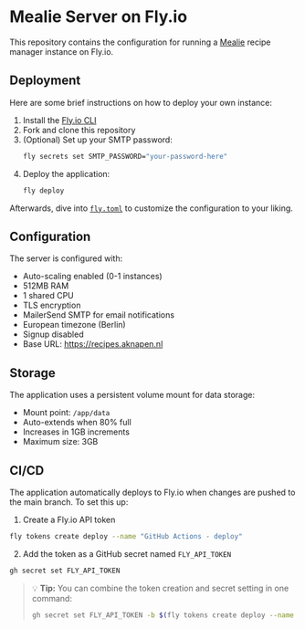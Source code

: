 # Mealie Server on Fly.io

This repository contains the configuration for running a [Mealie](https://hay-kot.github.io/mealie/) recipe manager instance on Fly.io.

## Deployment

Here are some brief instructions on how to deploy your own instance:

1. Install the [Fly.io CLI](https://fly.io/docs/hands-on/install-flyctl/)
2. Fork and clone this repository
3. (Optional) Set up your SMTP password:
   ```bash
   fly secrets set SMTP_PASSWORD="your-password-here"
   ```
4. Deploy the application:
   ```bash
   fly deploy
   ```

Afterwards, dive into [`fly.toml`](fly.toml) to customize the configuration to your liking.

## Configuration

The server is configured with:
- Auto-scaling enabled (0-1 instances)
- 512MB RAM
- 1 shared CPU
- TLS encryption
- MailerSend SMTP for email notifications
- European timezone (Berlin)
- Signup disabled
- Base URL: https://recipes.aknapen.nl

## Storage

The application uses a persistent volume mount for data storage:
- Mount point: `/app/data`
- Auto-extends when 80% full
- Increases in 1GB increments
- Maximum size: 3GB

## CI/CD

The application automatically deploys to Fly.io when changes are pushed to the main branch. To set this up:

1. Create a Fly.io API token
  ```bash
  fly tokens create deploy --name "GitHub Actions - deploy"
  ```
2. Add the token as a GitHub secret named `FLY_API_TOKEN`
  ```bash
  gh secret set FLY_API_TOKEN
  ```

> 💡 **Tip:** You can combine the token creation and secret setting in one command:
> ```bash
> gh secret set FLY_API_TOKEN -b $(fly tokens create deploy --name "GitHub Actions - deploy")
> ```
